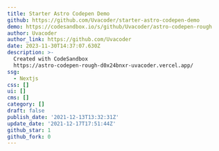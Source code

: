 ```yaml
---
title: Starter Astro Codepen Demo
github: https://github.com/Uvacoder/starter-astro-codepen-demo
demo: https://codesandbox.io/s/github/Uvacoder/astro-codepen-rough
author: Uvacoder
author_link: https://github.com/Uvacoder
date: 2023-11-30T14:37:07.630Z
description: >-
  Created with CodeSandbox
  https://astro-codepen-rough-d0x24bnxr-uvacoder.vercel.app/
ssg:
  - Nextjs
css: []
ui: []
cms: []
category: []
draft: false
publish_date: '2021-12-13T13:32:31Z'
update_date: '2021-12-17T17:51:44Z'
github_star: 1
github_fork: 0
---
```

